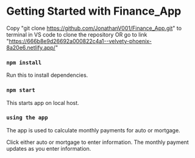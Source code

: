 # Getting Started with Finance_App
Copy "git clone https://github.com/JonathanV001/Finance_App.git" to terminal in VS code to clone the repository
OR
go to link "https://666b8e9d26692a000822c4a1--velvety-phoenix-8a20e6.netlify.app/"

### `npm install`

Run this to install dependencies.

### `npm start`

This starts app on local host.

### `using the app`
The app is used to calculate monthly payments for auto or mortgage.

Click either auto or mortgage to enter information. 
The monthly payment updates as you enter information.
